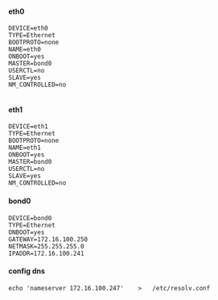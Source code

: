 #### eth0
```
DEVICE=eth0
TYPE=Ethernet
BOOTPROTO=none
NAME=eth0
ONBOOT=yes
MASTER=bond0
USERCTL=no
SLAVE=yes
NM_CONTROLLED=no


```

#### eth1

```
DEVICE=eth1
TYPE=Ethernet
BOOTPROTO=none
NAME=eth1
ONBOOT=yes
MASTER=bond0
USERCTL=no
SLAVE=yes
NM_CONTROLLED=no
```

#### bond0

```
DEVICE=bond0
TYPE=Ethernet
ONBOOT=yes
GATEWAY=172.16.100.250
NETMASK=255.255.255.0
IPADDR=172.16.100.241
```

#### config dns

```
echo 'nameserver 172.16.100.247'    >   /etc/resolv.conf
```

